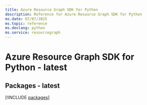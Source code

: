 ```yaml
---
title: Azure Resource Graph SDK for Python
description: Reference for Azure Resource Graph SDK for Python
ms.date: 07/07/2025
ms.topic: reference
ms.devlang: python
ms.service: resourcegraph
---
```

# Azure Resource Graph SDK for Python - latest
## Packages - latest
[!INCLUDE [packages](resource-graph-index.md)]